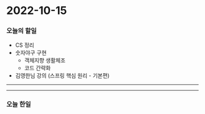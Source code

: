 2022-10-15
==========

### 오늘의 할일
* CS 정리
* 숫자야구 구현
    * 객체지향 생활체조
    * 코드 간략화
* 김영한님 강의 (스프링 핵심 원리 - 기본편)

<hr/>
<hr/>

### 오늘 한일